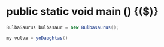 # public static void main () {($)}

```java
BulbaSaurus bulbasaur = new Bulbasaurus();

my vulva = yoDaughtas()
```
